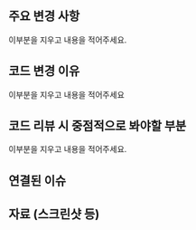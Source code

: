 ## 주요 변경 사항
이부분을 지우고 내용을 적어주세요.

## 코드 변경 이유
이부분을 지우고 내용을 적어주세요

## 코드 리뷰 시 중점적으로 봐야할 부분
이부분을 지우고 내용을 적어주세요.

## 연결된 이슈

## 자료 (스크린샷 등)
